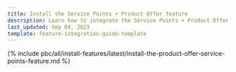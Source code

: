 ```yaml
---
title: Install the Service Points + Product Offer feature
description: Learn how to integrate the Service Points + Product Offer feature into your project
last_updated: Sep 04, 2023
template: feature-integration-guide-template
---
```


{% include pbc/all/install-features/latest/install-the-product-offer-service-points-feature.md %} <!-- To edit, see /_includes/pbc/all/install-features/202311.0/install-the-product-offer-service-points-feature.md -->
